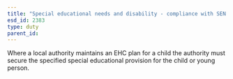```yaml
---
title: "Special educational needs and disability - compliance with SEN provision"
esd_id: 2383
type: duty
parent_id:  
---
```


Where a local authority maintains an EHC plan for a child the authority must secure the specified special educational provision for the child or young person.

